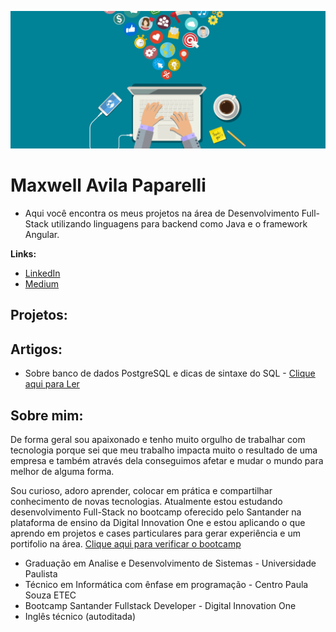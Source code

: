 <p align="center">
  <img src="dev2.png" >
</p>

# Maxwell Avila Paparelli


* Aqui você encontra os meus projetos na área de Desenvolvimento Full-Stack utilizando linguagens para backend como Java e o framework Angular.

**Links:**
* [LinkedIn](https://www.linkedin.com/in/maxwell-avila-paparelli-69201b135)
* [Medium](https://maxwellpaparelli.medium.com/)


## Projetos:

## Artigos:
* Sobre banco de dados PostgreSQL e dicas de sintaxe do SQL - [Clique aqui para Ler](https://maxwellpaparelli.medium.com/banco-de-dados-postgresql-ecaa00888bed)

## Sobre mim:
De forma geral sou apaixonado e tenho muito orgulho de trabalhar com tecnologia porque sei que meu trabalho impacta muito o resultado de uma empresa e também através dela conseguimos afetar e mudar o mundo para melhor de alguma forma.

Sou curioso, adoro aprender, colocar em prática e compartilhar conhecimento de novas tecnologias. Atualmente estou estudando desenvolvimento Full-Stack no bootcamp oferecido pelo Santander na plataforma de ensino da Digital Innovation One e estou aplicando o que aprendo em projetos e cases particulares para gerar experiência e um portifolio na área.
[Clique aqui para verificar o bootcamp](https://digitalinnovation.one/santander-bootcamp)

*  Graduação em Analise e Desenvolvimento de Sistemas - Universidade Paulista
*  Técnico em Informática com ênfase em programação - Centro Paula Souza ETEC
*  Bootcamp Santander Fullstack Developer - Digital Innovation One
*  Inglês técnico (autoditada)
